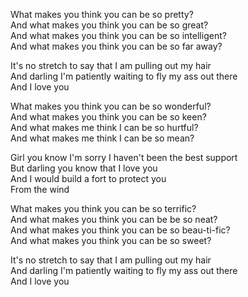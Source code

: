 What makes you think you can be so pretty?  
And what makes you think you can be so great?  
And what makes you think you can be so intelligent?  
And what makes you think you can be so far away?

It's no stretch to say that I am pulling out my hair  
And darling I'm patiently waiting to fly my ass out there  
And I love you

What makes you think you can be so wonderful?  
And what makes you think you can be so keen?  
And what makes me think I can be so hurtful?  
And what makes me think I can be so mean?

Girl you know I'm sorry I haven't been the best support  
But darling you know that I love you  
And I would build a fort to protect you  
From the wind

What makes you think you can be so terrific?  
And what makes you think you can be be so neat?  
And what makes you think you can be so beau-ti-fic?  
And what makes you think you can be so sweet?

It's no stretch to say that I am pulling out my hair  
And darling I'm patiently waiting to fly my ass out there  
And I love you